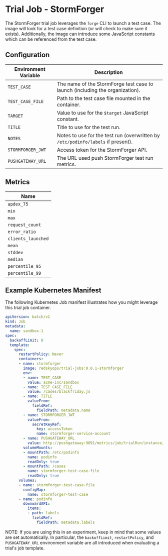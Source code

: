# Trial Job - StormForger

The StormForger trial job leverages the `forge` CLI to launch a test case. The image will look for a test case definition (or will check to make sure it exists). Additionally, the image can introduce some JavaScript constants which can be referenced from the test case.

## Configuration

| Environment Variable | Description |
| -------------------- | ----------- |
| `TEST_CASE`           | The name of the StormForge test case to launch (including the organization). |
| `TEST_CASE_FILE`       | Path to the test case file mounted in the container. |
| `TARGET`             | Value to use for the `$target` JavaScript constant. |
| `TITLE`              | Title to use for the test run. |
| `NOTES`              | Notes to use for the test run (overwritten by `/etc/podinfo/labels` if present). |
| `STORMFORGER_JWT`    | Access token for the StormForger API. |
| `PUSHGATEWAY_URL`    | The URL used push StormForger test run metrics. |

## Metrics

| Name |
| ---- |
| `apdex_75` |
| `min` |
| `max` |
| `request_count` |
| `error_ratio` |
| `clients_launched` |
| `mean` |
| `stddev` |
| `median` |
| `percentile_95` |
| `percentile_99` |

## Example Kubernetes Manifest

The following Kubernetes Job manifest illustrates how you might leverage this trial job container.

```yaml
apiVersion: batch/v1
kind: Job
metadata:
  name: sandbox-1
spec:
  backoffLimit: 0
  template:
    spec:
      restartPolicy: Never
      containers:
      - name: stormforger
        image: redskyops/trial-jobs:0.0.1-stormforger
        env:
        - name: TEST_CASE
          value: acme-inc/sandbox
        - name: TEST_CASE_FILE
          value: /cases/blackfriday.js
        - name: TITLE
          valueFrom:
            fieldRef:
              fieldPath: metadata.name
        - name: STORMFORGER_JWT
          valueFrom:
            secretKeyRef:
              key: accessToken
              name: stormforger-service-account
        - name: PUSHGATEWAY_URL
          value: http://pushgateway:9091/metrics/job/trialRun/instance/sandbox-1
        volumeMounts:
        - mountPath: /etc/podinfo
          name: podinfo
          readOnly: true
        - mountPath: /cases
          name: stormforger-test-case-file
          readOnly: true
      volumes:
      - name: stormforger-test-case-file
        configMap:
          name: stormforger-test-case
      - name: podinfo
        downwardAPI:
          items:
          - path: labels
            fieldRef:
              fieldPath: metadata.labels
```

NOTE: If you are using this in an experiment, keep in mind that some values are set automatically. In particular, the `backoffLimit`, `restartPolicy`, and `PUSHGATEWAY_URL` environment variable are all introduced when evaluating a trial's job template.
